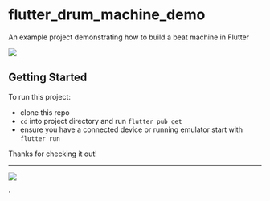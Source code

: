 # flutter_drum_machine_demo
An example project demonstrating how to build a beat machine in Flutter

![](preview.gif)

## Getting Started
To run this project:
* clone this repo
* `cd` into project directory and run `flutter pub get`
* ensure you have a connected device or running emulator start with `flutter run`

Thanks for checking it out!
___
![](preview-mobile.gif)


·